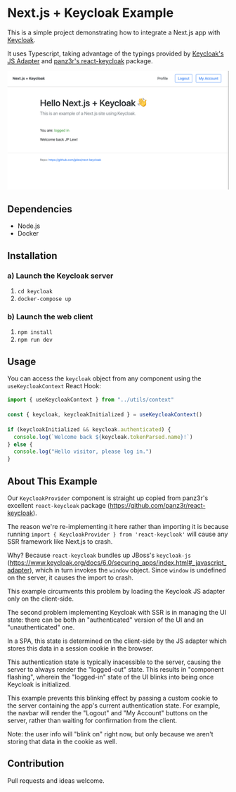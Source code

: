 # Next.js + Keycloak Example

This is a simple project demonstrating how to integrate a Next.js app with [Keycloak](https://www.keycloak.org).

It uses Typescript, taking advantage of the typings provided by [Keycloak's JS Adapter](https://www.npmjs.com/package/keycloak-js) and [panz3r's react-keycloak](https://www.npmjs.com/package/react-keycloak) package.

![Next.js + Keycloak screenshot](./static/screenshot.png)

## Dependencies

- Node.js
- Docker

## Installation

### a) Launch the Keycloak server

1. `cd keycloak`
2. `docker-compose up`

### b) Launch the web client

1. `npm install`
2. `npm run dev`

## Usage

You can access the `keycloak` object from any component using the `useKeycloakContext` React Hook:

```javascript
import { useKeycloakContext } from "../utils/context"

const { keycloak, keycloakInitialized } = useKeycloakContext()

if (keycloakInitialized && keycloak.authenticated) {
  console.log(`Welcome back ${keycloak.tokenParsed.name}!`)
} else {
  console.log("Hello visitor, please log in.")
}
```

## About This Example

Our `KeycloakProvider` component is straight up copied from panz3r's excellent `react-keycloak` package (https://github.com/panz3r/react-keycloak).

The reason we're re-implementing it here rather than importing it is because running `import { KeycloakProvider } from 'react-keycloak'` will cause any SSR framework like Next.js to crash.

Why? Because `react-keycloak` bundles up JBoss's `keycloak-js` (https://www.keycloak.org/docs/6.0/securing_apps/index.html#_javascript_adapter), which in turn invokes the `window` object. Since `window` is undefined on the server, it causes the import to crash.

This example circumvents this problem by loading the Keycloak JS adapter only on the client-side.

The second problem implementing Keycloak with SSR is in managing the UI state: there can be both an "authenticated" version of the UI and an "unauthenticated" one.

In a SPA, this state is determined on the client-side by the JS adapter which stores this data in a session cookie in the browser.

This authentication state is typically inacessible to the server, causing the server to always render the "logged-out" state. This results in "component flashing", wherein the "logged-in" state of the UI blinks into being once Keycloak is initialized.

This example prevents this blinking effect by passing a custom cookie to the server containing the app's current authentication state. For example, the navbar will render the "Logout" and "My Account" buttons on the server, rather than waiting for confirmation from the client.

Note: the user info will "blink on" right now, but only because we aren't storing that data in the cookie as well.

## Contribution

Pull requests and ideas welcome.
